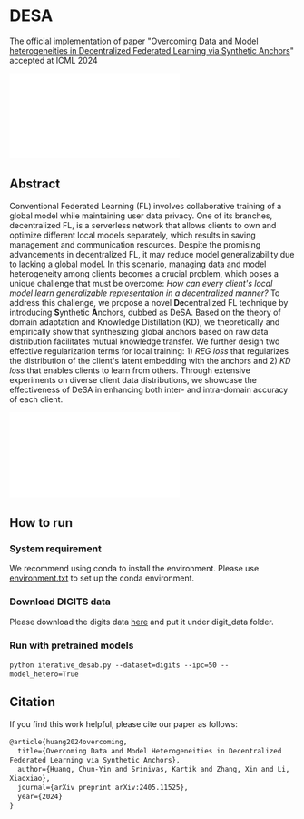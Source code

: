 # DESA
The official implementation of paper "[Overcoming Data and Model heterogeneities in Decentralized Federated Learning via Synthetic Anchors](https://arxiv.org/abs/2405.11525)" accepted at ICML 2024

![DeSA_main_figure](/img/DeSA_pipeline.pdf)

## Abstract

Conventional Federated Learning (FL) involves collaborative training of a global model while maintaining user data privacy. One of its branches, decentralized FL, is a serverless network that allows clients to own and optimize different local models separately, which results in saving management and communication resources. Despite the promising advancements in decentralized FL, it may reduce model generalizability due to lacking a global model. In this scenario, managing data and model heterogeneity among clients becomes a crucial problem, which poses a unique challenge that must be overcome: *How can every client's local model learn generalizable representation in a decentralized manner?* To address this challenge, we propose a novel **De**centralized FL technique by introducing **S**ynthetic **A**nchors, dubbed as DeSA. Based on the theory of domain adaptation and Knowledge Distillation (KD), we theoretically and empirically show that synthesizing global anchors based on raw data distribution facilitates mutual knowledge transfer. We further design two effective regularization terms for local training: 1) *REG loss* that regularizes the distribution of the client's latent embedding with the anchors and 2) *KD loss* that enables clients to learn from others. Through extensive experiments on diverse client data distributions, we showcase the effectiveness of DeSA in enhancing both inter- and intra-domain accuracy of each client.

![loss_effect](/img/loss_effect.pdf)

## How to run

### System requirement

We recommend using conda to install the environment.
Please use [environment.txt](https://github.com/ubc-tea/DESA/blob/main/environment.txt) to set up the conda environment.

### Download DIGITS data

Please download the digits data [here](https://drive.google.com/drive/folders/1s_QRtmLG6ibUlycMjUeSsqy4pwaqdi7o?usp=sharing) and put it under digit_data folder.

### Run with pretrained models

```
python iterative_desab.py --dataset=digits --ipc=50 --model_hetero=True
```

## Citation
If you find this work helpful, please cite our paper as follows:
```
@article{huang2024overcoming,
  title={Overcoming Data and Model Heterogeneities in Decentralized Federated Learning via Synthetic Anchors},
  author={Huang, Chun-Yin and Srinivas, Kartik and Zhang, Xin and Li, Xiaoxiao},
  journal={arXiv preprint arXiv:2405.11525},
  year={2024}
}
```